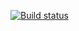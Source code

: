 [![Build status](https://ci.appveyor.com/api/projects/status/gd6f4fh1ry2hl1ee?svg=true)](https://ci.appveyor.com/project/alex-pakin/aqa2)